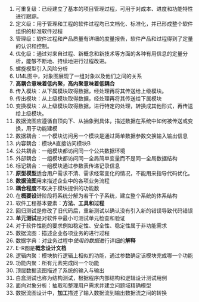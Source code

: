 1. 可重复级：已经建立了基本的项目管理过程，可用于对成本、进度和功能特性进行跟踪。
2. 定义级：用于管理和工程的软件过程均已文档化、标准化，并已形成整个软件组织的标准软件过程
3. 管理级：软件过程和产品质量有详细的度量报告，软件产品和过程得到了定量的认识和控制。
4. 优化级：通过对来自过程、新概念和新技术等方面的各种有用信息的定量分析，能够不断地、持续地进行过程改进。
5. 螺旋模型引入风险分析
6. UML图中，对象图展现了一组对象以及他们之间的关系
7. **高耦合意味着低内聚，高内聚意味着低耦合**
8. 传入模块：从下属模块取得数据，经处理再将其传送给上级模块。
9. 传出模块：从上级模块取得数据，经处理再将其传送给下属模块
10. 变换模块：从上级模块取得数据，进行特定的处理，转换成其他形式，再传送给上级模块。
11. 数据流图应遵循自顶向下、从抽象到具体，描述数据在系统中如何被传送或变换，用于功能建模
12. 数据耦合：一个模块访问另一个模块是通过简单数据参数交换输入输出信息
13. 内容耦合：模块A直接访问模块B
14. 公共耦合：一组模块都访问同一个公共数据环境
15. 外部耦合：一组模块都访问同一全局简单变量而不是同一全局数据结构
16. 标记耦合：一组模块通过参数表传递记录信息
17. **原型模型**适合用户需求不清、需求经常变化的情况，不能用来指导代码优化。
18. **数据流图**用来描述企业中的各项业务流程
19. **耦合程度**不取决于模块提供的功能数
20. 在**概要设计**阶段将系统分解为若干个子系统，建立整个系统的体系结构
21. 软件工程基本要素：**方法、工具和过程**
22. 回归测试是修改了旧代码后，重新测试以确认没有引入新的错误导致代码错误
23. **单元测试**是对软件中最小可测试单元检查和验证
24. 对于软件性能的要求例如稳定性、安全性、稳定性属于非功能需求
25. 数据流图：描述企业各项业务的进行过程
26. 数据字典：对业务过程中*使用的数据*进行详细的**解释**
27. E-R图是**概念设计文档**
28. 逻辑内聚：模块执行逻辑上相似的功能，通过参数确定该模块完成哪一个功能
29. 功能内聚：所有元素完成同一个功能
30. 顶层数据流图描述了系统的输入与输出
31. 白盒测试也称为结构测试，根据程序内部结构和逻辑设计测试用例
32. 面向对象分析：抽取和整理用户需求并建立问题域精确模型
33. 数据流图设计中，**加工**描述了输入数据流到输出数据流之间的转换